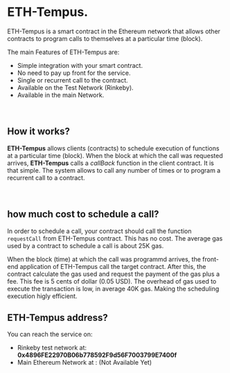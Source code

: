 # ETH-Tempus.
ETH-Tempus is a smart contract in the Ethereum network that allows other contracts to program calls to themselves at a particular time (block).

The  main Features of ETH-Tempus are:


* Simple integration with your smart contract.
* No need to pay up front for the service. 
* Single or recurrent call to the contract.
* Available on the Test Network (Rinkeby).
* Available in the main Network.
<br><br><br>


## How it works?
**ETH-Tempus** allows clients (contracts) to schedule execution of functions at a particular time (block). When the block at which the call was requested arrives, **ETH-Tempus** calls a *callBack* function in the client contract. It is that simple. The system allows to call any number of times or to program a recurrent call to a contract. 
<br><br><br>


## how much cost to schedule a call?
In order to schedule a call, your contract should call the function `requestCall` from ETH-Tempus contract. This has no cost. The average gas used by a contract to schedule a call is about 25K gas. 

When the block (time) at which the call was programmd arrives, the front-end application of ETH-Tempus call the target contract. After this, the contract calculate the gas used and request the payment of the gas plus a fee. This fee is 5 cents of dollar (0.05 USD). The overhead of gas used to execute the transaction is low, in average 40K gas. Making the scheduling execution higly efficient.


## ETH-Tempus address?
You can reach the service on:
* Rinkeby test network at: **0x4896FE22970B06b778592F9d56F7003799E7400f**
* Main Ethereum Network at : (Not Available Yet)
<br><br><br>


